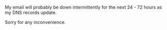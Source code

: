 My email will probably be down intermittently for the next 24 - 72 hours
as my DNS records update.

Sorry for any inconvenience.

